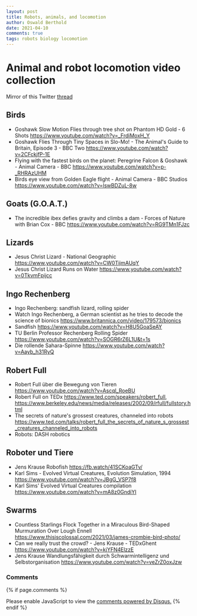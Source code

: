 ```yaml
---
layout: post
title: Robots, animals, and locomotion
author: Oswald Berthold
date: 2021-04-10
comments: true
tags: robots biology locomotion
---
```


# Animal and robot locomotion video collection

Mirror of this Twitter [thread](https://twitter.com/x7557x/status/1380859693715820550)

## Birds
- Goshawk Slow Motion Flies through tree shot on Phantom HD Gold - 6 Shots <https://www.youtube.com/watch?v=_FrdiMoxH_Y>
- Goshawk Flies Through Tiny Spaces in Slo-Mo! - The Animal's Guide to Britain, Episode 3 - BBC Two <https://www.youtube.com/watch?v=2CFckjfP-1E>
- Flying with the fastest birds on the planet: Peregrine Falcon & Goshawk - Animal Camera - BBC <https://www.youtube.com/watch?v=p-_RHRAzUHM>
- Birds eye view from Golden Eagle flight - Animal Camera - BBC Studios <https://www.youtube.com/watch?v=lswBDZuL-8w>

## Goats (G.O.A.T.)
-  The incredible ibex defies gravity and climbs a dam - Forces of Nature with Brian Cox - BBC <https://www.youtube.com/watch?v=RG9TMn1FJzc>

## Lizards
- Jesus Christ Lizard - National Geographic <https://www.youtube.com/watch?v=CW0TijmAUqY>
- Jesus Christ Lizard Runs on Water <https://www.youtube.com/watch?v=0TkvmFpijcc>

## Ingo Rechenberg
- Ingo Rechenberg: sandfish lizard, rolling spider
- Watch Ingo Rechenberg, a German scientist as he tries to decode the science of bionics <https://www.britannica.com/video/179573/bionics>
- Sandfish <https://www.youtube.com/watch?v=H8U5GoaSeAY>
- TU Berlin Professor Rechenberg Rolling Spider <https://www.youtube.com/watch?v=SOGR6rZ6L1U&t=1s>
- Die rollende Sahara-Spinne <https://www.youtube.com/watch?v=Aayb_h31RyQ>

## Robert Full
- Robert Full über die Bewegung von Tieren <https://www.youtube.com/watch?v=Ascql_RoeBU>
- Robert Full on TEDx <https://www.ted.com/speakers/robert_full>, <https://www.berkeley.edu/news/media/releases/2002/09/rfull/fullstory.html>
- The secrets of nature's grossest creatures, channeled into robots <https://www.ted.com/talks/robert_full_the_secrets_of_nature_s_grossest_creatures_channeled_into_robots>
- Robots: DASH robotics

## Roboter und Tiere
- Jens Krause Robofish <https://fb.watch/41SCKoaGTv/>
- Karl Sims - Evolved Virtual Creatures, Evolution Simulation, 1994 <https://www.youtube.com/watch?v=JBgG_VSP7f8>
- Karl Sims' Evolved Virtual Creatures compilation <https://www.youtube.com/watch?v=mA8z0GndiYI>

## Swarms
- Countless Starlings Flock Together in a Miraculous Bird-Shaped Murmuration Over Lough Ennell <https://www.thisiscolossal.com/2021/03/james-crombie-bird-photo/>
- Can we really trust the crowd? - Jens Krause - TEDxGhent <https://www.youtube.com/watch?v=kjYFN4ElzzE>
- Jens Krause Wandlungsfähigkeit durch Schwarmintelligenz und Selbstorganisation <https://www.youtube.com/watch?v=veZrZ0oxJzw>

### Comments

{% if page.comments %}
<div id="disqus_thread"></div>
<script>

/**
*  RECOMMENDED CONFIGURATION VARIABLES: EDIT AND UNCOMMENT THE SECTION BELOW TO INSERT DYNAMIC VALUES FROM YOUR PLATFORM OR CMS.
*  LEARN WHY DEFINING THESE VARIABLES IS IMPORTANT: https://disqus.com/admin/universalcode/#configuration-variables*/
/*
var disqus_config = function () {
this.page.url = PAGE_URL;  // Replace PAGE_URL with your page's canonical URL variable
this.page.identifier = PAGE_IDENTIFIER; // Replace PAGE_IDENTIFIER with your page's unique identifier variable
};
*/
(function() { // DON'T EDIT BELOW THIS LINE
var d = document, s = d.createElement('script');
s.src = '//x75.disqus.com/embed.js';
s.setAttribute('data-timestamp', +new Date());
(d.head || d.body).appendChild(s);
})();
</script>
<noscript>Please enable JavaScript to view the <a href="https://disqus.com/?ref_noscript">comments powered by Disqus.</a></noscript>
{% endif %}

